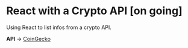 # React with a Crypto API [on going]
Using React to list infos from a crypto API.
  
**API** ->
[CoinGecko](https://www.coingecko.com/en/api "CoinGecko API")
